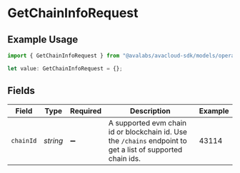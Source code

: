 # GetChainInfoRequest

## Example Usage

```typescript
import { GetChainInfoRequest } from "@avalabs/avacloud-sdk/models/operations";

let value: GetChainInfoRequest = {};
```

## Fields

| Field                                                                                                       | Type                                                                                                        | Required                                                                                                    | Description                                                                                                 | Example                                                                                                     |
| ----------------------------------------------------------------------------------------------------------- | ----------------------------------------------------------------------------------------------------------- | ----------------------------------------------------------------------------------------------------------- | ----------------------------------------------------------------------------------------------------------- | ----------------------------------------------------------------------------------------------------------- |
| `chainId`                                                                                                   | *string*                                                                                                    | :heavy_minus_sign:                                                                                          | A supported evm chain id or blockchain id. Use the `/chains` endpoint to get a list of supported chain ids. | 43114                                                                                                       |